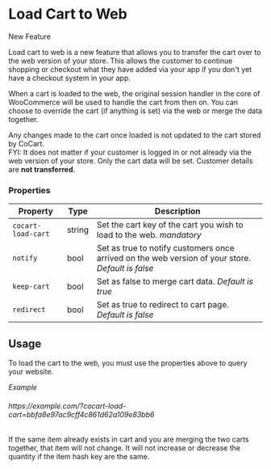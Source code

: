 # Load Cart to Web #

<span class="new">New Feature</span>

Load cart to web is a new feature that allows you to transfer the cart over to the web version of your store. This allows the customer to continue shopping or checkout what they have added via your app if you don't yet have a checkout system in your app.

When a cart is loaded to the web, the original session handler in the core of WooCommerce will be used to handle the cart from then on. You can choose to override the cart (if anything is set) via the web or merge the data together.

<aside class="warning">
	Any changes made to the cart once loaded is not updated to the cart stored by CoCart.
</aside>

<aside class="notice">
	FYI: It does not matter if your customer is logged in or not already via the web version of your store. Only the cart data will be set. Customer details are <strong>not transferred</strong>.
</aside>

### Properties ###

| Property           | Type   | Description                                                                                                                     |
| ------------------ | ------ | ------------------------------------------------------------------------------------------------------------------------------- |
| `cocart-load-cart` | string | Set the cart key of the cart you wish to load to the web. <i class="label label-info">mandatory</i>                             |
| `notify`           | bool   | Set as true to notify customers once arrived on the web version of your store. <i class="label label-info">Default is false</i> |
| `keep-cart`        | bool   | Set as false to merge cart data. <i class="label label-info">Default is true</i>                                                |
| `redirect`         | bool   | Set as true to redirect to cart page. <i class="label label-info">Default is false</i>                                          |

## Usage ##

To load the cart to the web, you must use the properties above to query your website.

<div class="api-endpoint">
  <div class="endpoint-data">
  	<i class="label label-example">Example</i>
    <h6>https://example.com/?cocart-load-cart=bbfa8e97ac9cff4c861d62a109e83bb6</h6>
  </div>
</div>

<aside class="notice">
	If the same item already exists in cart and you are merging the two carts together, that item will not change. It will not increase or decrease the quantity if the item hash key are the same.
</aside>
